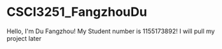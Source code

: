 # CSCI3251_FangzhouDu
Hello, I'm Du Fangzhou!
My Student number is 1155173892!
I will pull my project later
